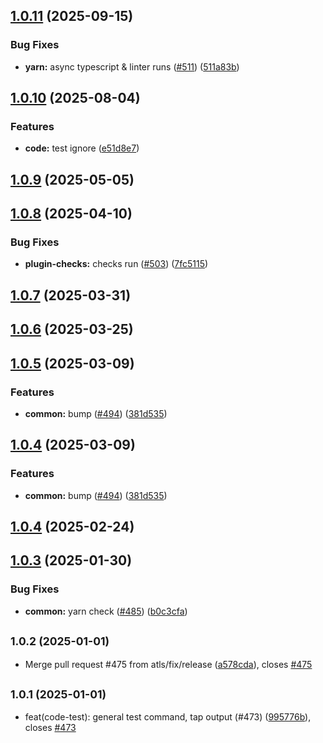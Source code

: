 ## [1.0.11](https://github.com/atls/raijin/compare/@atls/yarn-plugin-checks@1.0.10...@atls/yarn-plugin-checks@1.0.11) (2025-09-15)

### Bug Fixes

- **yarn:** async typescript & linter runs ([#511](https://github.com/atls/raijin/issues/511)) ([511a83b](https://github.com/atls/raijin/commit/511a83b367a19fde9221aa83e35d875c29e52ece))

## [1.0.10](https://github.com/atls/raijin/compare/@atls/yarn-plugin-checks@1.0.9...@atls/yarn-plugin-checks@1.0.10) (2025-08-04)

### Features

- **code:** test ignore ([e51d8e7](https://github.com/atls/raijin/commit/e51d8e7896b890e582e718e37362c2ca09e5dabb))

## [1.0.9](https://github.com/atls/raijin/compare/@atls/yarn-plugin-checks@1.0.8...@atls/yarn-plugin-checks@1.0.9) (2025-05-05)

## [1.0.8](https://github.com/atls/raijin/compare/@atls/yarn-plugin-checks@1.0.7...@atls/yarn-plugin-checks@1.0.8) (2025-04-10)

### Bug Fixes

- **plugin-checks:** checks run ([#503](https://github.com/atls/raijin/issues/503)) ([7fc5115](https://github.com/atls/raijin/commit/7fc5115dd1b7122e4edb14996ece7edf7cee98c8))

## [1.0.7](https://github.com/atls/raijin/compare/@atls/yarn-plugin-checks@1.0.6...@atls/yarn-plugin-checks@1.0.7) (2025-03-31)

## [1.0.6](https://github.com/atls/raijin/compare/@atls/yarn-plugin-checks@1.0.5...@atls/yarn-plugin-checks@1.0.6) (2025-03-25)

## [1.0.5](https://github.com/atls/raijin/compare/@atls/yarn-plugin-checks@1.0.4...@atls/yarn-plugin-checks@1.0.5) (2025-03-09)

### Features

- **common:** bump ([#494](https://github.com/atls/raijin/issues/494)) ([381d535](https://github.com/atls/raijin/commit/381d5357c2818e157330933edb9256936d251ca3))

## [1.0.4](https://github.com/atls/raijin/compare/@atls/yarn-plugin-checks@1.0.4...@atls/yarn-plugin-checks@1.0.4) (2025-03-09)

### Features

- **common:** bump ([#494](https://github.com/atls/raijin/issues/494)) ([381d535](https://github.com/atls/raijin/commit/381d5357c2818e157330933edb9256936d251ca3))

## [1.0.4](https://github.com/atls/raijin/compare/@atls/yarn-plugin-checks@1.0.3...@atls/yarn-plugin-checks@1.0.4) (2025-02-24)

## [1.0.3](https://github.com/atls/raijin/compare/@atls/yarn-plugin-checks@1.0.2...@atls/yarn-plugin-checks@1.0.3) (2025-01-30)

### Bug Fixes

- **common:** yarn check ([#485](https://github.com/atls/raijin/issues/485)) ([b0c3cfa](https://github.com/atls/raijin/commit/b0c3cfad8f559c55691ca733c7a3a7b3cd00c4d8))

## <small>1.0.2 (2025-01-01)</small>

- Merge pull request #475 from atls/fix/release ([a578cda](https://github.com/atls/raijin/commit/a578cda)), closes [#475](https://github.com/atls/raijin/issues/475)

## <small>1.0.1 (2025-01-01)</small>

- feat(code-test): general test command, tap output (#473) ([995776b](https://github.com/atls/raijin/commit/995776b)), closes [#473](https://github.com/atls/raijin/issues/473)
